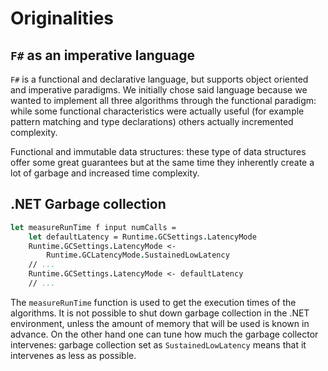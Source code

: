 # Originalities

## `F#` as an imperative language

`F#` is a functional and declarative language, but supports object oriented and imperative paradigms.
We initially chose said language because we wanted to implement all three algorithms through the  functional
paradigm: while some functional characteristics were actually useful (for example pattern matching and type
declarations) others actually incremented complexity.

Functional and immutable data structures: these type of data structures offer some great guarantees but at the same
time they inherently create a lot of garbage and increased time complexity.

## .NET Garbage collection

```fsharp
let measureRunTime f input numCalls =
    let defaultLatency = Runtime.GCSettings.LatencyMode
    Runtime.GCSettings.LatencyMode <-
        Runtime.GCLatencyMode.SustainedLowLatency
    // ...
    Runtime.GCSettings.LatencyMode <- defaultLatency
    // ...
```

The `measureRunTime` function is used to get the execution times of the algorithms. It is not possible to shut down garbage collection in the .NET environment, unless the amount of memory that will be used is known in advance. On the other hand one can tune how much the garbage collector intervenes: garbage collection set as `SustainedLowLatency` means that it intervenes as less as possible.
